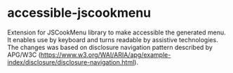 # accessible-jscookmenu
Extension for JSCookMenu library to make accessible the generated menu. It enables use by keyboard and turns readable by assistive technologies. The changes was based on disclosure navigation pattern described by APG/W3C (https://www.w3.org/WAI/ARIA/apg/example-index/disclosure/disclosure-navigation.html).
